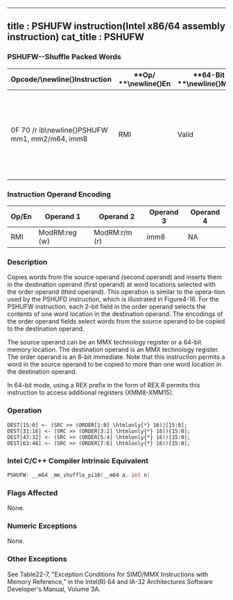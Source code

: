 ----------------------------
title : PSHUFW instruction(Intel x86/64 assembly instruction)
cat_title : PSHUFW
----------------------------
### PSHUFW--Shuffle Packed Words


|**Opcode/**\newline{}**Instruction**|**Op/ **\newline{}**En**|**64-Bit **\newline{}**Mode**|**Compat/**\newline{}**Leg Mode**|**Description**|
|------------------------------------|------------------------|-----------------------------|---------------------------------|---------------|
|0F 70 /r ib\newline{}PSHUFW mm1, mm2/m64, imm8|RMI|Valid |Valid|Shuffle the words in mm2/m64 based on the encoding in imm8 and store the result in mm1.|
### Instruction Operand Encoding


|Op/En|Operand 1|Operand 2|Operand 3|Operand 4|
|-----|---------|---------|---------|---------|
|RMI|ModRM:reg (w)|ModRM:r/m (r)|imm8|NA|
### Description


Copies words from the source operand (second operand) and inserts them in the destination operand (first operand) at word locations selected with the order operand (third operand). This operation is similar to the opera-tion used by the PSHUFD instruction, which is illustrated in Figure4-16. For the PSHUFW instruction, each 2-bit field in the order operand selects the contents of one word location in the destination operand. The encodings of the order operand fields select words from the source operand to be copied to the destination operand.

The source operand can be an MMX technology register or a 64-bit memory location. The destination operand is an MMX technology register. The order operand is an 8-bit immediate. Note that this instruction permits a word in the source operand to be copied to more than one word location in the destination operand.

In 64-bit mode, using a REX prefix in the form of REX.R permits this instruction to access additional registers (XMM8-XMM15).


### Operation

```info-verb
DEST[15:0] <- (SRC >> (ORDER[1:0] \htmlonly{*} 16))[15:0];
DEST[31:16] <- (SRC >> (ORDER[3:2] \htmlonly{*} 16))[15:0];
DEST[47:32] <- (SRC >> (ORDER[5:4] \htmlonly{*} 16))[15:0];
DEST[63:48] <- (SRC >> (ORDER[7:6] \htmlonly{*} 16))[15:0];
```

### Intel C/C++ Compiler Intrinsic Equivalent

```cpp
PSHUFW: __m64 _mm_shuffle_pi16(__m64 a, int n)
```
### Flags Affected


None.

### Numeric Exceptions


None.

### Other Exceptions


See Table22-7, "Exception Conditions for SIMD/MMX Instructions with Memory Reference," in the Intel(R) 64 and IA-32 Architectures Software Developer's Manual, Volume 3A.

